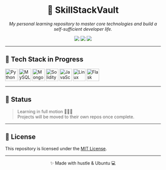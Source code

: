 <h1 align="center">🧠 SkillStackVault</h1>

<p align="center">
  <i>My personal learning repository to master core technologies and build a self-sufficient developer life.</i>
</p>

<div align="center">
  <img src="https://img.shields.io/badge/Status-Active-brightgreen?style=for-the-badge"/>
  <img src="https://img.shields.io/badge/Focus-Backend|Blockchain|Analytics-blueviolet?style=for-the-badge"/>
  <img src="https://img.shields.io/badge/Target-Job%20Ready%20by%20Dec%202025-orange?style=for-the-badge"/>
</div>

---

## 🧰 Tech Stack in Progress

<p align="left">
  <img src="https://cdn.jsdelivr.net/gh/devicons/devicon/icons/python/python-original.svg" width="40" height="40" alt="Python"/>
  <img src="https://cdn.jsdelivr.net/gh/devicons/devicon/icons/mysql/mysql-original.svg" width="40" height="40" alt="MySQL"/>
  <img src="https://cdn.jsdelivr.net/gh/devicons/devicon/icons/mongodb/mongodb-original.svg" width="40" height="40" alt="MongoDB"/>
  <img src="https://cdn.jsdelivr.net/gh/devicons/devicon/icons/solidity/solidity-original.svg" width="40" height="40" alt="Solidity"/>
  <img src="https://cdn.jsdelivr.net/gh/devicons/devicon/icons/javascript/javascript-original.svg" width="40" height="40" alt="JavaScript"/>
  <img src="https://cdn.jsdelivr.net/gh/devicons/devicon/icons/linux/linux-original.svg" width="40" height="40" alt="Linux"/>
  <img src="https://cdn.jsdelivr.net/gh/devicons/devicon/icons/flask/flask-original.svg" width="40" height="40" alt="Flask"/>
</p>

---

## 🧪 Status

> Learning in full motion 🏃‍♀️💨  
> Projects will be moved to their own repos once complete.

---

## 📜 License

This repository is licensed under the [MIT License](LICENSE).

---

<p align="center">
  ✨ Made with hustle & Ubuntu 💻
</p>
